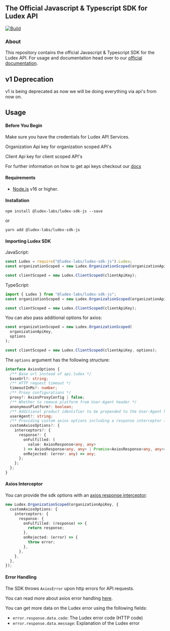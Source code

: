## The Official Javascript & Typescript SDK for Ludex API

[![Build](https://github.com/Ludex-Labs/ludex-sdk-js/actions/workflows/build.yml/badge.svg)](https://github.com/Ludex-Labs/ludex-sdk-js/actions/workflows/build.yml)

### About

This repository contains the official Javascript & Typescript SDK for the Ludex API.
For usage and documentation head over to our [official documentation](https://docs.ludex.gg/ludex-sdks/javascript-sdk).

## v1 Deprecation

v1 is being deprecated as now we will be doing everything via api's from now on.

## Usage

#### Before You Begin

Make sure you have the credentials for Ludex API Services.

Organization Api key for organization scoped API's

Client Api key for client scoped API's

For further information on how to get api keys checkout our [docs](https://docs.ludex.gg/dashboard/get-your-api-keys)

#### Requirements

- [Node.js](https://nodejs.org) v16 or higher.

#### Installation

`npm install @ludex-labs/ludex-sdk-js --save`

or

`yarn add @ludex-labs/ludex-sdk-js`

#### Importing Ludex SDK

JavaScript:

```javascript
const Ludex = require("@ludex-labs/ludex-sdk-js").Ludex;
const organizationScoped = new Ludex.OrganizationScoped(organizationApiKey);

const clientScoped = new Ludex.ClientScoped(clientApiKey);
```

TypeScript:

```typescript
import { Ludex } from "@ludex-labs/ludex-sdk-js";
const organizationScoped = new Ludex.OrganizationScoped(organizationApiKey);

const clientScoped = new Ludex.ClientScoped(clientApiKey);
```

You can also pass additional options for axios:

```typescript
const organizationScoped = new Ludex.OrganizationScoped(
  organizationApiKey,
  options
);

const clientScoped = new Ludex.ClientScoped(clientApiKey, options);
```

The `options` argument has the following structure:

```typescript
interface AxiosOptions {
  /** Base url instead of api.ludex */
  baseUrl?: string;
  /** HTTP request timeout */
  timeoutInMs?: number;
  /** Proxy configurations */
  proxy?: AxiosProxyConfig | false;
  /** Whether to remove platform from User-Agent header */
  anonymousPlatform?: boolean;
  /** Additional product identifier to be prepended to the User-Agent header */
  userAgent?: string;
  /** Providing custom axios options including a response interceptor (https://axios-http.com/docs/interceptors) */
  customAxiosOptions?: {
    interceptors?: {
      response?: {
        onFulfilled: (
          value: AxiosResponse<any, any>
        ) => AxiosResponse<any, any> | Promise<AxiosResponse<any, any>>;
        onRejected: (error: any) => any;
      };
    };
  };
}
```

#### Axios Interceptor

You can provide the sdk options with an [axios response interceptor](https://axios-http.com/docs/interceptors):

```ts
new Ludex.OrganizationScoped(organizationApiKey, {
  customAxiosOptions: {
    interceptors: {
      response: {
        onFulfilled: (response) => {
          return response;
        },
        onRejected: (error) => {
          throw error;
        },
      },
    },
  },
});
```

#### Error Handling

The SDK throws `AxiosError` upon http errors for API requests.

You can read more about axios error handling [here](https://axios-http.com/docs/handling_errors).

You can get more data on the Ludex error using the following fields:

- `error.response.data.code`: The Ludex error code (HTTP code)
- `error.response.data.message`: Explanation of the Ludex error
